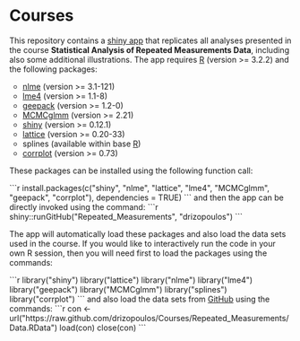 # Courses
<p>This repository contains a <a href="http://shiny.rstudio.com/" target="_blank">shiny app</a> that replicates all analyses presented in the course <strong>Statistical Analysis of Repeated Measurements Data</strong>, including also some additional illustrations. The app requires <a href="http://cran.r-project.org/" target="_blank">R</a> (version >= 3.2.2) and the following packages:</p>
<ul style="list-style-type:circle">
  <li>
     <a href="http://cran.r-project.org/package=nlme" target="_blank">nlme</a> (version >= 3.1-121)
  </li>
  <li>
     <a href="http://cran.r-project.org/package=lme4" target="_blank">lme4</a> (version >= 1.1-8)
  </li>
  <li>
     <a href="http://cran.r-project.org/package=geepack" target="_blank">geepack</a> (version >= 1.2-0)
  </li>
  <li>
     <a href="http://cran.r-project.org/package=MCMCglmm" target="_blank">MCMCglmm</a> (version >= 2.21)
  </li>
  <li>
     <a href="http://cran.r-project.org/package=shiny" target="_blank">shiny</a> (version >= 0.12.1)
  </li>
  <li>
     <a href="http://cran.r-project.org/package=lattice" target="_blank">lattice</a> (version >= 0.20-33)
  </li>
  <li>
     splines (available within base <a href="http://cran.r-project.org/" target="_blank">R</a>)
  </li>
  <li>
     <a href="http://cran.r-project.org/package=corrplot" target="_blank">corrplot</a> (version >= 0.73)
  </li>
</ul>
<p>These packages can be installed using the following function call:</p>
```r
install.packages(c("shiny", "nlme", "lattice", "lme4", "MCMCglmm", 
                   "geepack", "corrplot"), dependencies = TRUE)
```
and then the app can be directly invoked using the command:
```r
shiny::runGitHub("Repeated_Measurements", "drizopoulos")
```
<br/>
<p>The app will automatically load these packages and also load the data sets used in 
the course. If you would like to interactively run the code in your own R session, then you will need first 
to load the packages using the commands:</p>
```r
library("shiny")
library("lattice")
library("nlme")
library("lme4")
library("geepack")
library("MCMCglmm")
library("splines")
library("corrplot")
```
and also load the data sets from 
<a href="https://github.com/drizopoulos/Courses" target="_blank">GitHub</a> using the commands:
```r
con <- url("https://raw.github.com/drizopoulos/Courses/Repeated_Measurements/Data.RData")
load(con)
close(con)
```
